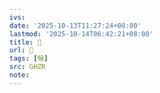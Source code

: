 ```yaml
---
ivs:
date: '2025-10-13T11:27:24+08:00'
lastmod: '2025-10-14T06:42:21+08:00'
title: 󰗟
url: 󰗟
tags: [候]
src: GHZR
note:
---
```


